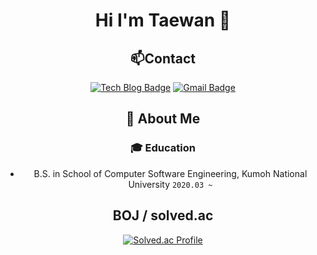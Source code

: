 <div align="center">
  
# Hi I'm Taewan 👋

## 📫Contact
[![Tech Blog Badge](http://img.shields.io/badge/-Tech%20blog-black?style=flat-square&logo=github&link=https://taewan-study-record.tistory.com/)](https://taewan-study-record.tistory.com/)
[![Gmail Badge](https://img.shields.io/badge/Gmail-d14836?style=flat-square&logo=Gmail&logoColor=white&link=mailto:kimtaeyan21@gmail.com)](mailto:kimtaeyan21@gmail.com)

## 🌱 About Me

### :mortar_board: Education
- B.S. in School of Computer Software Engineering, Kumoh National University `2020.03 ~`

## BOJ / solved.ac
[![Solved.ac Profile](http://mazassumnida.wtf/api/v2/generate_badge?boj=kimtaeyan21)](https://solved.ac/kimtaeyan21/)
<!--b
**TaeWan21/TaeWan21** is a ✨ _special_ ✨ repository because its `README.md` (this file) appears on your GitHub profile.

Here are some ideas to get you started:

- 🔭 I’m currently working on ...
- 🌱 I’m currently learning ...
- 👯 I’m looking to collaborate on ...
- 🤔 I’m looking for help with ...
- 💬 Ask me about ...
- 📫 How to reach me: ...
- 😄 Pronouns: ...
- ⚡ Fun fact: ...
-->
